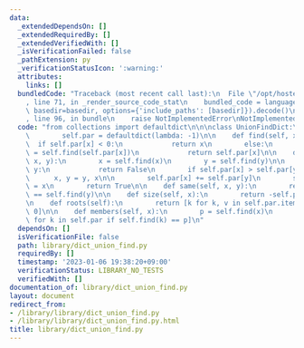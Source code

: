 ```yaml
---
data:
  _extendedDependsOn: []
  _extendedRequiredBy: []
  _extendedVerifiedWith: []
  _isVerificationFailed: false
  _pathExtension: py
  _verificationStatusIcon: ':warning:'
  attributes:
    links: []
  bundledCode: "Traceback (most recent call last):\n  File \"/opt/hostedtoolcache/PyPy/3.7.13/x64/site-packages/onlinejudge_verify/documentation/build.py\"\
    , line 71, in _render_source_code_stat\n    bundled_code = language.bundle(stat.path,\
    \ basedir=basedir, options={'include_paths': [basedir]}).decode()\n  File \"/opt/hostedtoolcache/PyPy/3.7.13/x64/site-packages/onlinejudge_verify/languages/python.py\"\
    , line 96, in bundle\n    raise NotImplementedError\nNotImplementedError\n"
  code: "from collections import defaultdict\n\n\nclass UnionFindDict:\n    def __init__(self):\n\
    \        self.par = defaultdict(lambda: -1)\n\n    def find(self, x):\n      \
    \  if self.par[x] < 0:\n            return x\n        else:\n            self.par[x]\
    \ = self.find(self.par[x])\n            return self.par[x]\n\n    def unite(self,\
    \ x, y):\n        x = self.find(x)\n        y = self.find(y)\n\n        if x ==\
    \ y:\n            return False\n        if self.par[x] > self.par[y]:\n      \
    \      x, y = y, x\n\n        self.par[x] += self.par[y]\n        self.par[y]\
    \ = x\n        return True\n\n    def same(self, x, y):\n        return self.find(x)\
    \ == self.find(y)\n\n    def size(self, x):\n        return -self.par[self.find(x)]\n\
    \n    def roots(self):\n        return [k for k, v in self.par.items() if v <\
    \ 0]\n\n    def members(self, x):\n        p = self.find(x)\n        return [k\
    \ for k in self.par if self.find(k) == p]\n"
  dependsOn: []
  isVerificationFile: false
  path: library/dict_union_find.py
  requiredBy: []
  timestamp: '2023-01-06 19:38:20+09:00'
  verificationStatus: LIBRARY_NO_TESTS
  verifiedWith: []
documentation_of: library/dict_union_find.py
layout: document
redirect_from:
- /library/library/dict_union_find.py
- /library/library/dict_union_find.py.html
title: library/dict_union_find.py
---
```

